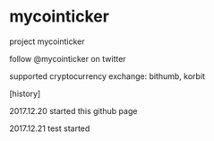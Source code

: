 # mycointicker
project mycointicker

follow @mycointicker on twitter

supported cryptocurrency exchange: bithumb, korbit

[history]

2017.12.20 started this github page

2017.12.21 test started
